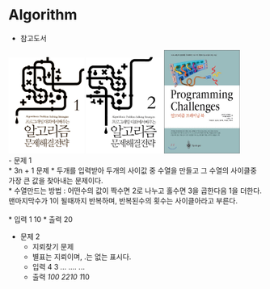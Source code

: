 # Algorithm
- 참고도서 <br>
<div>
<img src="./ScreenShot/algorithm0.png" width="150px">
<img src="./ScreenShot/algorithm1.png" width="150px">
<img src="./ScreenShot/algorithm2.jpg" width="150px">
</div>
- 문제 1 <br>
    * 3n + 1 문제
    * 두개를 입력받아 두개의 사이값 중 수열을 만들고 그 수열의 사이클중 가장 큰 값을 찾아내는 문제이다.  <br>
    * 수열만드는 방법 : 어떤수의 값이 짝수면 2로 나누고 홀수면 3을 곱한다음 1을 더한다. 맨마지막수가 1이 될때까지 반복하며, 반복된수의 횟수는 사이클아라고 부른다.  <br>  <br>
    * 입력
        1 10
    * 출력
        20

- 문제 2 <br>
    * 지뢰찾기 문제 
    * 별표는 지뢰이며, .는 없는 표시다.
    * 입력 
        4 3 
        *...
        ....
        .*..
    * 출력
        *100
        2210
        1*10